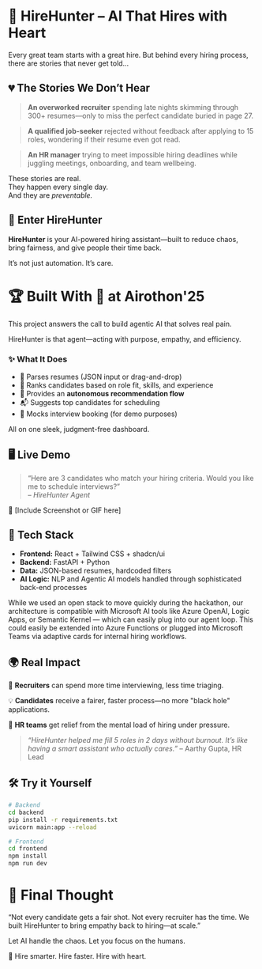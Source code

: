 # 🧠 HireHunter – AI That Hires with Heart

Every great team starts with a great hire. But behind every hiring process, there are stories that never get told…

## 💔 The Stories We Don’t Hear

> **An overworked recruiter** spending late nights skimming through 300+ resumes—only to miss the perfect candidate buried in page 27.

> **A qualified job-seeker** rejected without feedback after applying to 15 roles, wondering if their resume even got read.

> **An HR manager** trying to meet impossible hiring deadlines while juggling meetings, onboarding, and team wellbeing.

These stories are real.  
They happen every single day.  
And they are *preventable.*

## 🧠 Enter HireHunter

**HireHunter** is your AI-powered hiring assistant—built to reduce chaos, bring fairness, and give people their time back.

It’s not just automation. It’s care.

# 🏆 Built With 💙 at Airothon'25
This project answers the call to build agentic AI that solves real pain.

HireHunter is that agent—acting with purpose, empathy, and efficiency.

### ✨ What It Does

- 📄 Parses resumes (JSON input or drag-and-drop)
- 🧠 Ranks candidates based on role fit, skills, and experience
- 🔁 Provides an **autonomous recommendation flow**
- 📬 Suggests top candidates for scheduling
- 📅 Mocks interview booking (for demo purposes)

All on one sleek, judgment-free dashboard.

## 🖥️ Live Demo

> “Here are 3 candidates who match your hiring criteria. Would you like me to schedule interviews?”  
> – *HireHunter Agent*

🚀 [Include Screenshot or GIF here]

## 🔧 Tech Stack

- **Frontend:** React + Tailwind CSS + shadcn/ui
- **Backend:** FastAPI + Python
- **Data:** JSON-based resumes, hardcoded filters
- **AI Logic:** NLP and Agentic AI models handled through sophisticated back-end processes

While we used an open stack to move quickly during the hackathon, our architecture is compatible with Microsoft AI tools like Azure OpenAI, Logic Apps, or Semantic Kernel — which can easily plug into our agent loop. This could easily be extended into Azure Functions or plugged into Microsoft Teams via adaptive cards for internal hiring workflows.

## 🌍 Real Impact

💼 **Recruiters** can spend more time interviewing, less time triaging.

💡 **Candidates** receive a fairer, faster process—no more "black hole" applications.

🧘 **HR teams** get relief from the mental load of hiring under pressure.

> *“HireHunter helped me fill 5 roles in 2 days without burnout. It’s like having a smart assistant who actually cares.”* – Aarthy Gupta, HR Lead

## 🛠️ Try it Yourself

```bash
# Backend
cd backend
pip install -r requirements.txt
uvicorn main:app --reload

# Frontend
cd frontend
npm install
npm run dev
```

# 💬 Final Thought

“Not every candidate gets a fair shot. Not every recruiter has the time.
We built HireHunter to bring empathy back to hiring—at scale.”

Let AI handle the chaos.
Let you focus on the humans.

🎯 Hire smarter. Hire faster. Hire with heart.
